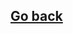 <div ng-include src="'/Views/head.html'"></div>


<div class='container'>
<div class='row centered'>
		<div class="col-md-1"></div> 
		<div class="col-md-8">
			<a href='/#/'><h2>Go back</h2></a>
			<div ng-include src="'/Views/hosts_info.html'"></div>
			<div ng-switch='topicName'>
				<div ng-switch-when="openstack_contribution">
					<div ng-include src="'/Views/Topics/openstack_contribution'"></div>
				</div>
				<div ng-switch-when="openstack_installation">
					<div ng-include src="'/Views/Topics/openstack_installation'"></div>
				</div>
				<div ng-switch-when="cloud_dashboard">
					<div ng-include src="'/Views/Topics/cloud_dashboard'"></div>
				</div>
				<div ng-switch-when="ceph_installation">
					<div ng-include src="'/Views/Topics/ceph_installation'"></div>
				</div>
				<div ng-switch-when="swift_installation">
					<div ng-include src="'/Views/Topics/swift_installation'"></div>
				</div>
				<div ng-switch-when="docker_containers">
					<div ng-include src="'/Views/Topics/docker-containers'"></div>
				</div>
				<div ng-switch-when="machine_learning">
					<div ng-include src="'/Views/Topics/machine_learning'"></div>
				</div>
				<div ng-switch-when="tensor_flow">
					<div ng-include src="'/Views/Topics/tensor-flow'"></div>
				</div>
				<div ng-switch-when="caffe_for_deep_learning">
					<div ng-include src="'/Views/Topics/caffe_for_deep_learning'"></div>
				</div>
				<div ng-switch-when="internet_of_things">
					<div ng-include src="'/Views/Topics/internet_of_things'"></div>
				</div>
				<div ng-switch-default="openstack_contribution">
					<div ng-include src="'/Views/Topics/openstack_contribution'"></div>
				</div>
			</div>
		</div>
	</div>
</div>


